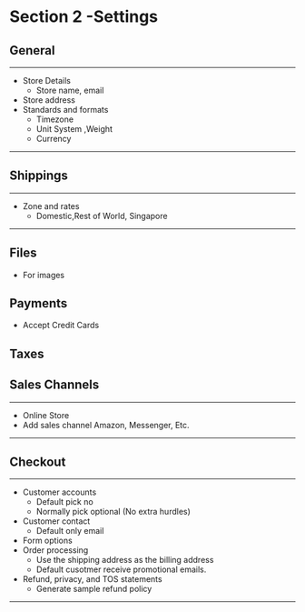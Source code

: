 # Section 2 -Settings
## General
***
- Store Details
  - Store name, email
- Store address
- Standards and formats
  - Timezone
  - Unit System ,Weight
  - Currency
***

## Shippings
***
- Zone and rates
  - Domestic,Rest of World, Singapore
***

## Files
- For images

## Payments
- Accept Credit Cards

## Taxes
## Sales Channels
***
- Online Store
- Add sales channel Amazon, Messenger, Etc.
***
## Checkout
***
- Customer accounts
  - Default pick no
  - Normally pick optional (No extra hurdles)
- Customer contact
  - Default only email
- Form options
- Order processing
  - Use the shipping address as the billing address
  - Default cusotmer receive promotional emails.
- Refund, privacy, and TOS statements
  - Generate sample refund policy
***
